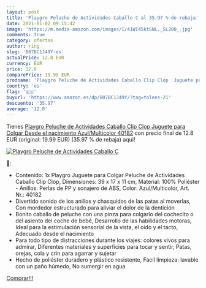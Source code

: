 ```yaml
---
layout: post
title: 'Playgro Peluche de Actividades Caballo C al 35.97 % de rebaja'
date: 2021-01-02 09:15:42
image: 'https://m.media-amazon.com/images/I/41WI45ktSNL._SL200_.jpg'
comments: true
category: ofertas
author: ring
slug: 'B07BC1J49Y-es'
actualPrice: 12.8 EUR
currency: EUR
price: 12.8
comparePrice: 19.99 EUR
prodname: 'Playgro Peluche de Actividades Caballo Clip Clop  Juguete para Colgar  Desde el nacimiento  Azul/Multicolor  40182'
country: 'es'
flag: '🇪🇸'
buyurl: 'https://www.amazon.es/dp/B07BC1J49Y/?tag=tolees-21'
descuento: '35.97'
average: '12.8'
---
```


Tienes [Playgro Peluche de Actividades Caballo Clip Clop  Juguete para Colgar  Desde el nacimiento  Azul/Multicolor  40182](https://www.amazon.es/dp/B07BC1J49Y/?tag=tolees-21) con precio final de  12.8 EUR (original: 19.99 EUR) (35.97 %  de rebaja) aqui!

[![Playgro Peluche de Actividades Caballo C](https://m.media-amazon.com/images/I/41WI45ktSNL._SL200_.jpg)](https://www.amazon.es/dp/B07BC1J49Y/?tag=tolees-21)

🔎:

- Contenido: 1x Playgro Juguete para Colgar Peluche de Actividades Caballo Clip Clop, Dimensiones: 39 x 17 x 11 cm, Material: 100% Poliéster - Anillos: Perlas de PP y sonajero de ABS, Color: Azul/Multicolor, Art. Nr.: 40182
- Divertido sonido de los anillos y chasquidos de las patas al moverlas, Con mordedor estructurado para aliviar el dolor de la dentición
- Bonito caballo de peluche con una pinza para colgarlo del cochecito o del asiento del coche de bebé, Desarrollo de las habilidades motoras, Ideal para la estimulación sensorial de la vista, el oído y el tacto, Adecuado desde el nacimiento
- Para todo tipo de distracciones durante los viajes: colores vivos para admirar, Diferentes materiales y superficies para tocar y sentir, Patas, orejas, cola y crin para agarrar y sujetar
- Hecho de poliéster duradero y plástico resistente, Fácil limpieza: lavable con un paño húmedo, No sumergir en agua

[Comprar!!!](https://www.amazon.es/dp/B07BC1J49Y/?tag=tolees-21)
